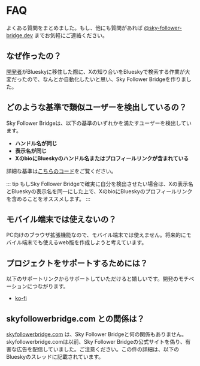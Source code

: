 # FAQ

よくある質問をまとめました。もし、他にも質問があれば [@sky-follower-bridge.dev](https://bsky.app/profile/sky-follower-bridge.dev) までお気軽にご連絡ください。

## なぜ作ったの？

[開発者](https://bsky.app/profile/kawamataryo.bsky.social)がBlueskyに移住した際に、Xの知り合いをBlueskyで検索する作業が大変だったので、なんとか自動化したいと思い、Sky Follower Bridgeを作りました。

## どのような基準で類似ユーザーを検出しているの？

Sky Follower Bridgeは、以下の基準のいずれかを満たすユーザーを検出しています。

- **ハンドル名が同じ**
- **表示名が同じ**
- **XのbioにBlueskyのハンドル名またはプロフィールリンクが含まれている**

詳細な基準は[こちらのコード](https://github.com/kawamataryo/sky-follower-bridge/blob/main/src/lib/bskyHelpers.ts)をご覧ください。

::: tip
もしSky Follower Bridgeで確実に自分を検出させたい場合は、Xの表示名とBlueskyの表示名を同一にした上で、XのbioにBlueskyのプロフィールリンクを含めることをオススメします。
:::

## モバイル端末では使えないの？

PC向けのブラウザ拡張機能なので、モバイル端末では使えません。将来的にモバイル端末でも使えるweb版を作成しようと考えています。

## プロジェクトをサポートするためには？

以下のサポートリンクからサポートしていただけると嬉しいです。開発のモチベーションにつながります。

- [ko-fi](https://ko-fi.com/kawamataryo)

## skyfollowerbridge.com との関係は？

<a href="skyfollowerbridge.com" target="_blank" rel="noopener noreferrer nofollow">skyfollowerbridge.com</a> は、Sky Follower Bridgeと何の関係もありません。skyfollowerbridge.comは以前、Sky Follower Bridgeの公式サイトを偽り、有害な広告を配信していました。ご注意ください。この件の詳細は、以下のBlueskyのスレッドに記載されています。

<SpamSiteEmbed />
